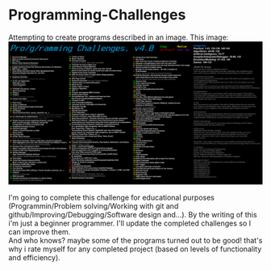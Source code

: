 # Programming-Challenges
Attempting to create programs described in an image.
This image:
![Challenge list](https://github.com/mgrarsalan/Programming-Challenges/blob/master/1587179563822.png)

I'm going to complete this challenge for educational purposes (Programmin/Problem solving/Working with git and github/Improving/Debugging/Software design and...). By the writing of this i'm just a beginner programmer. I'll update the completed challenges so I can improve them. 
</br>
And who knows? maybe some of the programs turned out to be good! that's why i rate myself for any completed project (based on levels of functionality and efficiency).

